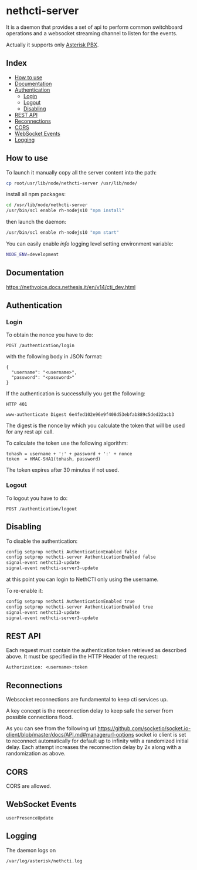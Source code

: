 # nethcti-server

It is a daemon that provides a set of api to perform common switchboard operations and a websocket streaming channel to listen for the events.

Actually it supports only [Asterisk PBX](https://www.asterisk.org/).

## Index

* [How to use](#how-to-use)
* [Documentation](#documentation)
* [Authentication](#authentication)
  * [Login](#login)
  * [Logout](#logout)
  * [Disabling](#disabling)
* [REST API](#rest-api)
* [Reconnections](#reconnections)
* [CORS](#cors)
* [WebSocket Events](#websocket-events)
* [Logging](#logging)

## How to use

To launch it manually copy all the server content into the path:

```bash
cp root/usr/lib/node/nethcti-server /usr/lib/node/
```

install all npm packages:

```bash
cd /usr/lib/node/nethcti-server
/usr/bin/scl enable rh-nodejs10 "npm install"
```

then launch the daemon:

```bash
/usr/bin/scl enable rh-nodejs10 "npm start"
```

You can easily enable _info_ logging level setting environment variable:

```bash
NODE_ENV=development
```

## Documentation

https://nethvoice.docs.nethesis.it/en/v14/cti_dev.html

## Authentication

### Login

To obtain the nonce you have to do:

```
POST /authentication/login
```

with the following body in JSON format:

```
{
  "username": "<username>",
  "password": "<password>"
}
```

If the authentication is successfully you get the following:

```
HTTP 401

www-authenticate Digest 6e4fed102e96e9f408d53ebfab889c5ded22acb3
```

The digest is the nonce by which you calculate the token that will be used for any rest api call.

To calculate the token use the following algorithm:

```
tohash = username + ':' + password + ':' + nonce
token  = HMAC-SHA1(tohash, password)
```

The token expires after 30 minutes if not used.

### Logout

To logout you have to do:

```
POST /authentication/logout
```

## Disabling

To disable the authentication:

```bash
config setprop nethcti AuthenticationEnabled false
config setprop nethcti-server AuthenticationEnabled false
signal-event nethcti3-update
signal-event nethcti-server3-update
```

at this point you can login to NethCTI only using the username.

To re-enable it:

```bash
config setprop nethcti AuthenticationEnabled true
config setprop nethcti-server AuthenticationEnabled true
signal-event nethcti3-update
signal-event nethcti-server3-update
```

## REST API

Each request must contain the authentication token retrieved as described above. It must be specified in the HTTP Header of the request:

```
Authorization: <username>:token
```

## Reconnections

Websocket reconnections are fundamental to keep cti services up.

A key concept is the reconnection delay to keep safe the server from possible connections flood.

As you can see from the following url
https://github.com/socketio/socket.io-client/blob/master/docs/API.md#managerurl-options
socket io client is set to reconnect automatically for default up to infinity with a randomized initial delay. Each attempt increases the reconnection delay by 2x along with a randomization as above.

## CORS

CORS are allowed.

## WebSocket Events

```
userPresenceUpdate
```

## Logging

The daemon logs on

```
/var/log/asterisk/nethcti.log
```
